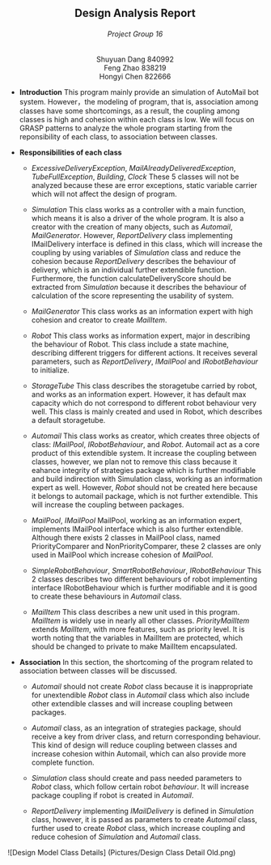 ## <center>  Design Analysis Report </center>
######  <center> Project Group 16 </center>
<center> Shuyuan Dang 840992 </center>

<center> Feng Zhao 838219</center>

<center> Hongyi Chen 822666</center>



- **Introduction**
 This program mainly provide an simulation of AutoMail bot system. However，the modeling of program, that is, association among classes have some shortcomings, as a result, the coupling among classes is high and cohesion within each class is low. We will focus on GRASP patterns to analyze the whole program starting from the reponsibility of each class, to association between classes.

- **Responsibilities of each class**
    - _ExcessiveDeliveryException_, _MailAlreadyDeliveredException_, _TubeFullException_, _Building_, _Clock_
    These 5 classes will not be analyzed because these are error exceptions, static variable carrier which will not affect the design of program.

    - _Simulation_
    This class works as a controller with a main function, which means it is also a driver of the whole program. It is also a creator with the creation of many objects, such as _Automail_, _MailGenerator_. However, _ReportDelivery_ class implementing IMailDelivery interface is defined in this class, which will increase the coupling by using variables of _Simulation_ class and reduce the cohesion because _ReportDelivery_ describes the behaviour of delivery,
    which is an individual further extendible function. Furthermore, the function calculateDeliveryScore should be extracted from _Simulation_ because it describes the behaviour of calculation of the score representing the usability of system.

    - _MailGenerator_
      This class works as an information expert with high cohesion and creator to create _MailItem_.

    - _Robot_
      This class works as information expert, major in describing the behaviour of Robot. This class include a state machine, describing different triggers for different actions. It receives several parameters, such as _ReportDelivery_, _IMailPool_ and _IRobotBehaviour_ to initialize.

    - _StorageTube_
      This class describes the storagetube carried by robot, and works as an information expert. However, it has default max capacity which do not correspond to different robot behaviour very well. This class is mainly created and used in Robot, which describes a default storagetube.

    - _Automail_
    This class works as creator, which creates three objects of class: _IMailPool_, _IRobotBehaviour_, and _Robot_. Automail act as a core product of this extendible system. It increase the coupling between classes, however, we plan not to remove this class because it eahance integrity of strategies package which is further modifiable and build indirection with Simulation class, working as an information expert as well. However, _Robot_ should not be created here because it belongs to automail package, which is not further extendible. This will increase the coupling between packages.

    - _MailPool_, _IMailPool_
    MailPool, working as an information expert, implements IMailPool interface which is also further extendible. Although there exists 2 classes in MailPool class, named PriorityComparer and NonPriorityComparer, these 2 classes are only used in MailPool which increase cohesion of _MailPool_.

    - _SimpleRobotBehaviour_, _SmartRobotBehaviour_, _IRobotBehaviour_
    This 2 classes describes two different behaviours of robot implementing interface IRobotBehaviour which is further modifiable and it is good to create these behaviours in _Automail_ class.

    - _MailItem_
    This class describes a new unit used in this program. _MailItem_ is widely use in nearly all other classes. _PriorityMailItem_ extends _MailItem_, with more features, such as priority level. It is worth noting that the variables in MailItem are protected, which should be changed to private to make MailItem encapsulated.

- **Association**
  In this section, the shortcoming of the program related to association between classes will be discussed.
  - _Automail_ should not create _Robot_ class because it is inappropriate for  unextendible _Robot_ class in _Automail_ class which also include other extendible classes and will increase coupling between packages.

  - _Automail_ class, as an integration of strategies package, should receive a key from driver class, and return corresponding behaviour. This kind of design will reduce coupling between classes and increase cohesion within Automail, which can also provide more complete function.

  - _Simulation_ class should create and pass needed parameters to _Robot_ class, which follow certain robot _behaviour_. It will increase package coupling if robot is created in _Automail_.

  - _ReportDelivery_ implementing _IMailDelivery_ is defined in _Simulation_ class, however, it is passed as parameters to create _Automail_ class, further used to create _Robot_ class, which increase coupling and reduce cohesion of _Simulation_ and _Automail_ class.

![Design Model Class Details] (Pictures/Design Class Detail Old.png)
